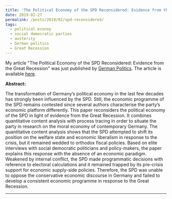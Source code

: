 ```yaml
---
title: 'The Political Economy of the SPD Reconsidered: Evidence from the Great Recession'
date: 2019-02-27
permalink: /posts/2019/02/spd-reconsidered/
tags:
  - political econoy
  - social democratic parties 
  - austerity
  - German politics
  - Great Recession
---
```


My article "The Political Economy of the SPD Reconsidered: Evidence from the Great Recession" was just published by [German Politics](https://www.tandfonline.com/toc/fgrp20/current). The article is available [here](https://www.tandfonline.com/doi/abs/10.1080/09644008.2018.1555817?journalCode=fgrp20).

**Abstract:**

The transformation of Germany’s political economy in the last few decades has strongly been influenced by the SPD. Still, the economic programme of the SPD remains contested since several authors characterise the party’s economic platform differently. This paper reconsiders the political economy of the SPD in light of evidence from the Great Recession. It combines quantitative content analysis with process tracing in order to situate the party in research on the moral economy of contemporary Germany. The quantitative content analysis shows that the SPD attempted to shift its position on the welfare state and economic liberalism in response to the crisis, but it remained wedded to orthodox fiscal policies. Based on elite interviews with social democratic politicians and policy-makers, the paper explains this response with the absence of an economic paradigm. Weakened by internal conflict, the SPD made programmatic decisions with reference to electoral calculations and it remained trapped by its pre-crisis support for economic supply-side policies. Therefore, the SPD was unable to oppose the conservative economic discourse in Germany and failed to develop a consistent economic programme in response to the Great Recession.

------